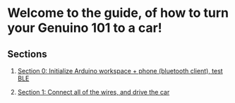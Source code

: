 # Welcome to the guide, of how to turn your Genuino 101 to a car!

## Sections

1. [Section 0: Initialize Arduino workspace + phone (bluetooth client), test BLE](./Section0/Section0.md)

1. [Section 1: Connect all of the wires, and drive the car](./Section1/Section1.md)